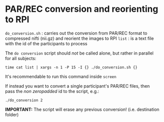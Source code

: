 # PAR/REC conversion and reorienting to RPI

`do_conversion.sh` : carries out the conversion from PAR/REC format to compressed nifti (nii.gz) and reorient the images to RPI
`list` : is a text file with the id of the participants to process

The `do conversion` script should _not_ be called alone, but rather in parallel for all subjects:

```
time cat list | xargs -n 1 -P 15 -I {} ./do_conversion.sh {}
```
It's recommendable to run this command inside `screen`

If instead you want to convert a single participant's PAR/REC files, then pass the _non zeropadded_ id to the script, e.g.:

```
./do_conversion 2
```

__IMPORTANT:__ The script will erase any previous conversion! (i.e. destination folder)
